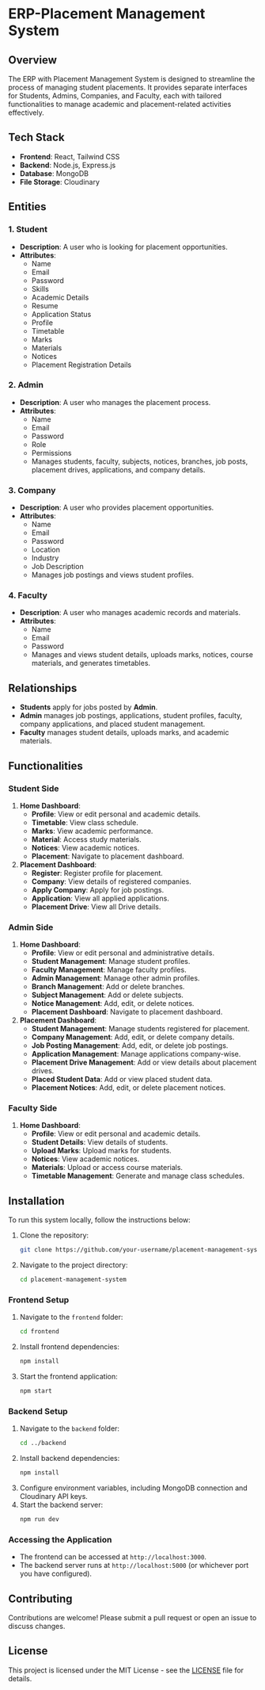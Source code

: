 # ERP-Placement Management System

## Overview

The ERP with Placement Management System is designed to streamline the process of managing student placements. It provides separate interfaces for Students, Admins, Companies, and Faculty, each with tailored functionalities to manage academic and placement-related activities effectively.

## Tech Stack

- **Frontend**: React, Tailwind CSS
- **Backend**: Node.js, Express.js
- **Database**: MongoDB
- **File Storage**: Cloudinary

## Entities

### 1. **Student**
   - **Description**: A user who is looking for placement opportunities.
   - **Attributes**: 
     - Name
     - Email
     - Password
     - Skills
     - Academic Details
     - Resume
     - Application Status
     - Profile
     - Timetable
     - Marks
     - Materials
     - Notices
     - Placement Registration Details

### 2. **Admin**
   - **Description**: A user who manages the placement process.
   - **Attributes**:
     - Name
     - Email
     - Password
     - Role
     - Permissions
     - Manages students, faculty, subjects, notices, branches, job posts, placement drives, applications, and company details.

### 3. **Company**
   - **Description**: A user who provides placement opportunities.
   - **Attributes**:
     - Name
     - Email
     - Password
     - Location
     - Industry
     - Job Description
     - Manages job postings and views student profiles.

### 4. **Faculty**
   - **Description**: A user who manages academic records and materials.
   - **Attributes**:
     - Name
     - Email
     - Password
     - Manages and views student details, uploads marks, notices, course materials, and generates timetables.

## Relationships

- **Students** apply for jobs posted by **Admin**.
- **Admin** manages job postings, applications, student profiles, faculty, company applications, and placed student management.
- **Faculty** manages student details, uploads marks, and academic materials.

## Functionalities

### **Student Side**
1. **Home Dashboard**:
   - **Profile**: View or edit personal and academic details.
   - **Timetable**: View class schedule.
   - **Marks**: View academic performance.
   - **Material**: Access study materials.
   - **Notices**: View academic notices.
   - **Placement**: Navigate to placement dashboard.
2. **Placement Dashboard**:
   - **Register**: Register profile for placement.
   - **Company**: View details of registered companies.
   - **Apply Company**: Apply for job postings.
   - **Application**: View all applied applications.
   - **Placement Drive**: View all Drive details.

### **Admin Side**

1. **Home Dashboard**:
   - **Profile**: View or edit personal and administrative details.
   - **Student Management**: Manage student profiles.
   - **Faculty Management**: Manage faculty profiles.
   - **Admin Management**: Manage other admin profiles.
   - **Branch Management**: Add or delete branches.
   - **Subject Management**: Add or delete subjects.
   - **Notice Management**: Add, edit, or delete notices.
   - **Placement Dashboard**: Navigate to placement dashboard.
2. **Placement Dashboard**:
   - **Student Management**: Manage students registered for placement.
   - **Company Management**: Add, edit, or delete company details.
   - **Job Posting Management**: Add, edit, or delete job postings.
   - **Application Management**: Manage applications company-wise.
   - **Placement Drive Management**: Add or view details about placement drives.
   - **Placed Student Data**: Add or view placed student data.
   - **Placement Notices**: Add, edit, or delete placement notices.

### **Faculty Side**
1. **Home Dashboard**:
   - **Profile**: View or edit personal and academic details.
   - **Student Details**: View details of students.
   - **Upload Marks**: Upload marks for students.
   - **Notices**: View academic notices.
   - **Materials**: Upload or access course materials.
   - **Timetable Management**: Generate and manage class schedules.

## Installation

To run this system locally, follow the instructions below:

1. Clone the repository:
   ```bash
   git clone https://github.com/your-username/placement-management-system.git
   ```
2. Navigate to the project directory:
   ```bash
   cd placement-management-system
   ```

### Frontend Setup

1. Navigate to the `frontend` folder:
   ```bash
   cd frontend
   ```
2. Install frontend dependencies:
   ```bash
   npm install
   ```
3. Start the frontend application:
   ```bash
   npm start
   ```

### Backend Setup

1. Navigate to the `backend` folder:
   ```bash
   cd ../backend
   ```
2. Install backend dependencies:
   ```bash
   npm install
   ```
3. Configure environment variables, including MongoDB connection and Cloudinary API keys.
4. Start the backend server:
   ```bash
   npm run dev
   ```

### Accessing the Application

- The frontend can be accessed at `http://localhost:3000`.
- The backend server runs at `http://localhost:5000` (or whichever port you have configured).


## Contributing

Contributions are welcome! Please submit a pull request or open an issue to discuss changes.

## License

This project is licensed under the MIT License - see the [LICENSE](LICENSE) file for details.

